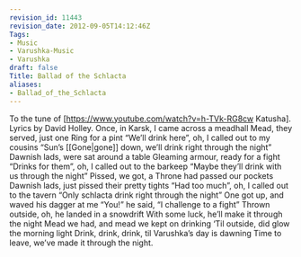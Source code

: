```yaml
---
revision_id: 11443
revision_date: 2012-09-05T14:12:46Z
Tags:
- Music
- Varushka-Music
- Varushka
draft: false
Title: Ballad of the Schlacta
aliases:
- Ballad_of_the_Schlacta
---
```

To the tune of [https://www.youtube.com/watch?v=h-TVk-RG8cw Katusha]. Lyrics by David Holley.
Once, in Karsk, I came across a meadhall
Mead, they served, just one Ring for a pint
“We’ll drink here”, oh, I called out to my cousins
“Sun’s [[Gone|gone]] down, we’ll drink right through the night”
Dawnish lads, were sat around a table
Gleaming armour, ready for a fight
“Drinks for them”, oh, I called out to the barkeep
“Maybe they’ll drink with us through the night”
Pissed, we got, a Throne had passed our pockets
Dawnish lads, just pissed their pretty tights
“Had too much”, oh, I called out to the tavern
“Only schlacta drink right through the night”
One got up, and waved his dagger at me
“You!” he said, “I challenge to a fight”
Thrown outside, oh, he landed in a snowdrift
With some luck, he’ll make it through the night
Mead we had, and mead we kept on drinking
‘Til outside, did glow the morning light
Drink, drink, drink, til Varushka’s day is dawning
Time to leave, we’ve made it through the night.